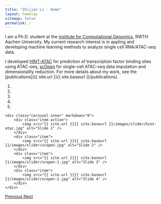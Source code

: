 ```yaml
---
title: "Zhijian Li - Home"
layout: homelay
sitemap: false
permalink: /
---
```


I am a Ph.D. student at the [Institute for Computational Genomics](http://www.costalab.org/), RWTH Aachen University. My current research interest is in appling and developing machine learning methods to analyze single cell RNA/ATAC-seq data. 

I developed [HINT-ATAC](https://link.springer.com/article/10.1186/s13059-019-1642-2) for prediction of transcription factor binding sites using ATAC-seq, [scOpen](https://www.nature.com/articles/s41467-021-26530-2) for single-cell ATAC-seq data imputation and dimensionality reduction. For more details about my work, see the [publications]({{ site.url }}{{ site.baseurl }}/publications).

<div markdown="0" id="carousel" class="carousel slide" data-ride="carousel" 
data-interval="4000" data-pause="hover" >
    <ol class="carousel-indicators">
        <li data-target="#carousel" data-slide-to="0" class="active"></li>
        <li data-target="#carousel" data-slide-to="1"></li>
        <li data-target="#carousel" data-slide-to="2"></li>
        <li data-target="#carousel" data-slide-to="3"></li>
        <li data-target="#carousel" data-slide-to="4"></li>
    </ol>

    <div class="carousel-inner" markdown="0">
        <div class="item active">
            <img src="{{ site.url }}{{ site.baseurl }}/images/slider/hint-atac.jpg" alt="Slide 1" />
        </div>
        <div class="item">
            <img src="{{ site.url }}{{ site.baseurl }}/images/slider/scopen.jpg" alt="Slide 2" />
        </div>
        <div class="item">
            <img src="{{ site.url }}{{ site.baseurl }}/images/slider/scopen-1.jpg" alt="Slide 3" />
        </div>
        <div class="item">
            <img src="{{ site.url }}{{ site.baseurl }}/images/slider/scopen-2.jpg" alt="Slide 4" />
        </div>     
    </div>
  <a class="left carousel-control" href="#carousel" role="button" data-slide="prev">
    <span class="glyphicon glyphicon-chevron-left" aria-hidden="true"></span>
    <span class="sr-only">Previous</span>
  </a>
  <a class="right carousel-control" href="#carousel" role="button" data-slide="next">
    <span class="glyphicon glyphicon-chevron-right" aria-hidden="true"></span>
    <span class="sr-only">Next</span>
  </a>
</div>

<!--
<figure class="fourth">
  <img src="{{ site.url }}{{ site.baseurl }}/images/logopic/Logo_Leiden.jpg" style="width: 210px">
  <img src="{{ site.url }}{{ site.baseurl }}/images/logopic/Logo_Nanofront.jpg" style="width: 110px">
  <img src="{{ site.url }}{{ site.baseurl }}/images/logopic/Logo_NWO.jpg" style="width: 120px">
  <img src="{{ site.url }}{{ site.baseurl }}/images/logopic/Logo_ERC.jpg" style="width: 110px">
</figure>
-->
